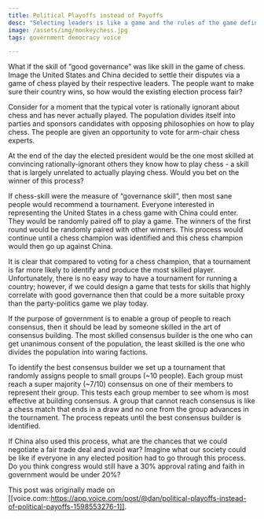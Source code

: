 ```yaml
---
title: Political Playoffs instead of Payoffs
desc: "Selecting leaders is like a game and the rules of the game define the quality of the leaders. What if the skill of 'good governance' was like skill in the game of chess?"
image: /assets/img/monkeychess.jpg
tags: government democracy voice

---
```


What if the skill of “good governance” was like skill in the game of chess.  Image the United States and China decided to settle their disputes via a game of chess played by their respective leaders. The people want to make sure their country wins, so how would the existing election process fair?

Consider for a moment that the typical voter is rationally ignorant about chess and has never actually played. The population divides itself into parties and sponsors candidates with opposing philosophies on how to play chess. The people are given an opportunity to vote for arm-chair chess experts.

At the end of the day the elected president would be the one most skilled at convincing rationally-ignorant others they know how to play chess - a skill that is largely unrelated to actually playing chess. Would you bet on the winner of this process?

If chess-skill were the measure of “governance skill”, then most sane people would recommend a tournament. Everyone interested in representing the United States in a chess game with China could enter. They would be randomly paired off to play a game. The winners of the first round would be randomly paired with other winners. This process would continue until a chess champion was identified and this chess champion would then go up against China.

It is clear that compared to voting for a chess champion, that a tournament is far more likely to identify and produce the most skilled player. Unfortunately, there is no easy way to have a tournament for running a country; however, if we could design a game that tests for skills that highly correlate with good governance then that could be a more suitable proxy than the party-politics game we play today.

If the purpose of government is to enable a group of people to reach consensus, then it should be lead by someone skilled in the art of consensus building. The most skilled consensus builder is the one who can get unanimous consent of the population, the least skilled is the one who divides the population into waring factions.

To identify the best consensus builder we set up a tournament that randomly assigns people to small groups (~10 people).  Each group must reach a super majority (~7/10) consensus on one of their members to represent their group. This tests each group member to see whom is most effective at building consensus. A group that cannot reach consensus is like a chess match that ends in a draw and no one from the group advances in the tournament. The process repeats until the best consensus builder is identified.

If China also used this process, what are the chances that we could negotiate a fair trade deal and avoid war? Imagine what our society could be like if everyone in any elected position had to go through this process. Do you think congress would still have a 30% approval rating and faith in government would be under 20%?

This post was originally made on [[voice.com::https://app.voice.com/post/@dan/political-playoffs-instead-of-political-payoffs-1598553276-1]].
